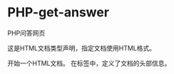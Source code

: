 # PHP-get-answer
PHP问答网页
<!DOCTYPE html>
这是HTML文档类型声明，指定文档使用HTML格式。
<html>
开始一个HTML文档。
<head>
  <title>问答程序</title>
</head>
在<head>标签中，定义了文档的头部信息。<title>标签用于指定文档的标题，这里的标题是"问答程序"。
<form method="POST" action="get_answer.php">
<form>标签用于创建一个表单，method="POST"指定表单的提交方法为POST，action="get_answer.php"指定了提交表单时要发送数据的目标URL为"get_answer.php"。
<label for="question">问题：</label>
<label>标签用于创建表单元素的标签。for="question"指定了与下面的输入框相关联的id为"question"的元素。这里显示的文本是"问题："。
<input type="text" id="question" name="question" required>
<input>标签用于创建一个输入框。type="text"指定输入框类型为文本，id="question"指定了该输入框的id为"question"，name="question"指定了该输入框的名称为"question"，required表示该输入框为必填项。
<button type="submit">提交</button>
<button>标签用于创建一个按钮。type="submit"指定按钮的类型为提交按钮，点击该按钮将提交表单数据。这里按钮上显示的文本是"提交"。
</form>
结束表单。
</body>
</html>
结束文档的<body>和<html>标签。
<?php
这是PHP代码的起始标记，表示以下内容是PHP代码。
// 获取提交的问题
$question = $_POST['question'];
这行代码用于从表单提交的POST请求中获取问题。它将表单字段question的值赋给变量$question，即获取用户提交的问题。
// 根据问题选择相应的答案
$answer = '';
switch ($question) {
  case '你好':
    $answer = '你好';
    break;
  case '你的名字是什么':
    $answer = '黄文定';
    break;
  case '你的生日是什么时候':
    $answer = '2009年7月18日';
    break;
  case '你是中国人吗':
    $answer = '我是中国人';
    break;
  case '台湾是中国的吗':
    $answer = '台湾是中国的';
    break;
  case '你爱我吗':
    $answer = '这是一个由我决定的选项，我需要认真，但是我还是爱着你';
    break;
  case '你喜欢去哪里':
    $answer = '中国大陆和中国台湾';
    break;
  case '你有朋友吗':
    $answer = '没有';
    break;
  case '你的心情怎么样':
    $answer = '自卑，孤独';
    break;
  default:
    $answer = '抱歉，我无法回答你的问题';
    break;
}
这段代码使用switch语句根据用户的问题选择相应的答案。根据$question的值，将执行匹配的case语句块并将对应的答案赋给变量$answer。如果没有匹配的问题，将执行default语句块，并将默认答案赋给$answer。
// 显示答案
echo '<p>问题：' . $question . '</p>';
echo '<p>回答：' . $answer . '</p>';
这两行代码用于将问题和答案显示在网页上。使用echo语句将HTML代码和变量值输出到页面。在这里，它们将问题和答案包装在<p>标签中，并通过字符串拼接将变量值插入到HTML代码中。
?>
这是PHP代码的结束标记，表示PHP代码块的结束。
